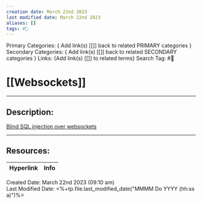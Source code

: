 ```yaml
---
creation date: March 22nd 2023
last modified date: March 22nd 2023
aliases: []
tags: #📕
---
```


Primary Categories: { Add link(s) [[]] back to related PRIMARY categories }
Secondary Categories:  { Add link(s) [[]] back to related SECONDARY categories }
Links: {Add link(s) [[]] to related terms}
Search Tag: #📕  

# [[Websockets]]  
___

## Description:  

[Blind SQL injection over websockets](https://rayhan0x01.github.io/ctf/2021/04/02/blind-sqli-over-websocket-automation.html)




___

## Resources:

| Hyperlink | Info |
| --------- | ---- |


Created Date: March 22nd 2023 (09:10 am)  
Last Modified Date: <%+tp.file.last_modified_date("MMMM Do YYYY (hh:ss a)")%>
